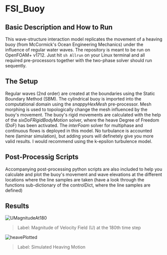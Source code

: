 # FSI_Buoy

## Basic Description and How to Run
This wave-structure interaction model replicates the movement of a heaving buoy (from McCormick's Ocean Engineering Mechanics) under the influence of regular water waves. The repository is meant to be run on OpenFOAM+ v1712. Just hit `sh Allrun` on your Linux terminal and all required pre-processors together with the two-phase solver should run sequently.

## The Setup
Regular waves (2nd order) are created at the boundaries using the Static Boundary Method (SBM). The cylindrical buoy is imported into the computational domain using the _snappyHexMesh_ pre-processor. Mesh morphing is used to topologically change the mesh influenced by the buoy's movement. The buoy's rigid movements are calculated with the help of the _sixDoFRigidBodyMotion_ solver, where the heave Degree of Freedom (DoF) has been activated. The _interFoam_ solver for multiphase and continuous flows is deployed in this model. No turbulance is accounted here (laminar simulation), but adding yours will definetely give you more valid results. I would recommend using the k-epsilon turbulence model.

## Post-Processig Scripts
Accompanying post-processing python scripts are also included to help you calculate and plot the buoy's movement and wave elevations at the different locations where the line samples are taken (have a look through the functions sub-dictionary of the controlDict, where the line samples are defined)

## Results
![UMagnitudeAt180](https://user-images.githubusercontent.com/55588269/134431923-abcb51bf-9b52-4fb4-82b4-e3172cab0718.png)
>Label: Magnitude of Velocity Field (U) at the 180th time step

![heavePlotted](https://user-images.githubusercontent.com/55588269/134432256-8500b9eb-f2f2-4da5-9b18-b88ee8786a62.png)   
>Label: Simulated Heaving Motion
